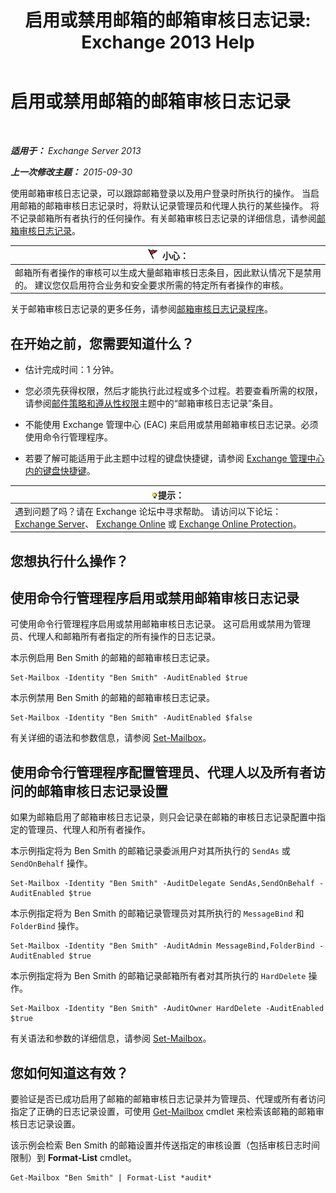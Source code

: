 ﻿---
title: '启用或禁用邮箱的邮箱审核日志记录: Exchange 2013 Help'
TOCTitle: 启用或禁用邮箱的邮箱审核日志记录
ms:assetid: c4bbfd52-6196-49c7-8c31-777fbbee11f2
ms:mtpsurl: https://technet.microsoft.com/zh-cn/library/Ff461937(v=EXCHG.150)
ms:contentKeyID: 50491492
ms.date: 01/11/2018
mtps_version: v=EXCHG.150
ms.translationtype: HT
---

# 启用或禁用邮箱的邮箱审核日志记录

 

_**适用于：** Exchange Server 2013_

_**上一次修改主题：** 2015-09-30_

使用邮箱审核日志记录，可以跟踪邮箱登录以及用户登录时所执行的操作。 当启用邮箱的邮箱审核日志记录时，将默认记录管理员和代理人执行的某些操作。 将不记录邮箱所有者执行的任何操作。有关邮箱审核日志记录的详细信息，请参阅[邮箱审核日志记录](mailbox-audit-logging-exchange-2013-help.md)。

<table>
<thead>
<tr class="header">
<th><img src="images/Dd876845.Caution(EXCHG.150).gif" title="小心" alt="小心" />小心：</th>
</tr>
</thead>
<tbody>
<tr class="odd">
<td>邮箱所有者操作的审核可以生成大量邮箱审核日志条目，因此默认情况下是禁用的。 建议您仅启用符合业务和安全要求所需的特定所有者操作的审核。</td>
</tr>
</tbody>
</table>


关于邮箱审核日志记录的更多任务，请参阅[邮箱审核日志记录程序](mailbox-audit-logging-procedures-exchange-2013-help.md)。

## 在开始之前，您需要知道什么？

  - 估计完成时间：1 分钟。

  - 您必须先获得权限，然后才能执行此过程或多个过程。若要查看所需的权限，请参阅[邮件策略和遵从性权限](messaging-policy-and-compliance-permissions-exchange-2013-help.md)主题中的“邮箱审核日志记录”条目。

  - 不能使用 Exchange 管理中心 (EAC) 来启用或禁用邮箱审核日志记录。必须使用命令行管理程序。

  - 若要了解可能适用于此主题中过程的键盘快捷键，请参阅 [Exchange 管理中心内的键盘快捷键](keyboard-shortcuts-in-the-exchange-admin-center-exchange-online-protection-help.md)。

<table>
<thead>
<tr class="header">
<th><img src="images/Bb124558.tip(EXCHG.150).gif" title="提示" alt="提示" />提示：</th>
</tr>
</thead>
<tbody>
<tr class="odd">
<td>遇到问题了吗？请在 Exchange 论坛中寻求帮助。 请访问以下论坛：<a href="https://go.microsoft.com/fwlink/p/?linkid=60612">Exchange Server</a>、 <a href="https://go.microsoft.com/fwlink/p/?linkid=267542">Exchange Online</a> 或 <a href="https://go.microsoft.com/fwlink/p/?linkid=285351">Exchange Online Protection</a>。</td>
</tr>
</tbody>
</table>


## 您想执行什么操作？

## 使用命令行管理程序启用或禁用邮箱审核日志记录

可使用命令行管理程序启用或禁用邮箱审核日志记录。 这可启用或禁用为管理员、代理人和邮箱所有者指定的所有操作的日志记录。

本示例启用 Ben Smith 的邮箱的邮箱审核日志记录。

    Set-Mailbox -Identity "Ben Smith" -AuditEnabled $true

本示例禁用 Ben Smith 的邮箱的邮箱审核日志记录。

    Set-Mailbox -Identity "Ben Smith" -AuditEnabled $false

有关详细的语法和参数信息，请参阅 [Set-Mailbox](https://technet.microsoft.com/zh-cn/library/bb123981\(v=exchg.150\))。

## 使用命令行管理程序配置管理员、代理人以及所有者访问的邮箱审核日志记录设置

如果为邮箱启用了邮箱审核日志记录，则只会记录在邮箱的审核日志记录配置中指定的管理员、代理人和所有者操作。

本示例指定将为 Ben Smith 的邮箱记录委派用户对其所执行的 `SendAs` 或 `SendOnBehalf` 操作。

    Set-Mailbox -Identity "Ben Smith" -AuditDelegate SendAs,SendOnBehalf -AuditEnabled $true

本示例指定将为 Ben Smith 的邮箱记录管理员对其所执行的 `MessageBind` 和 `FolderBind` 操作。

    Set-Mailbox -Identity "Ben Smith" -AuditAdmin MessageBind,FolderBind -AuditEnabled $true

本示例指定将为 Ben Smith 的邮箱记录邮箱所有者对其所执行的 `HardDelete` 操作。

    Set-Mailbox -Identity "Ben Smith" -AuditOwner HardDelete -AuditEnabled $true

有关语法和参数的详细信息，请参阅 [Set-Mailbox](https://technet.microsoft.com/zh-cn/library/bb123981\(v=exchg.150\))。

## 您如何知道这有效？

要验证是否已成功启用了邮箱的邮箱审核日志记录并为管理员、代理或所有者访问指定了正确的日志记录设置，可使用 [Get-Mailbox](https://technet.microsoft.com/zh-cn/library/bb123685\(v=exchg.150\)) cmdlet 来检索该邮箱的邮箱审核日志记录设置。

该示例会检索 Ben Smith 的邮箱设置并传送指定的审核设置（包括审核日志时间限制）到 **Format-List** cmdlet。

    Get-Mailbox "Ben Smith" | Format-List *audit*

